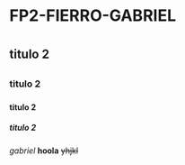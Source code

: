 # FP2-FIERRO-GABRIEL <h1>
## titulo 2 <h2>
### titulo 2 <h3>
#### titulo 2 <h4>
##### titulo 2 <h5>

*gabriel*  **hoola** ~~yhjkl~~

